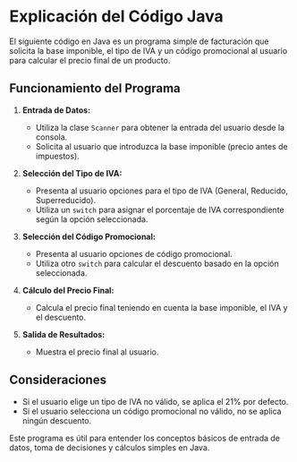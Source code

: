 # Explicación del Código Java

El siguiente código en Java es un programa simple de facturación que solicita la base imponible, el tipo de IVA y un código promocional al usuario para calcular el precio final de un producto.

## Funcionamiento del Programa

1. **Entrada de Datos:**
   - Utiliza la clase `Scanner` para obtener la entrada del usuario desde la consola.
   - Solicita al usuario que introduzca la base imponible (precio antes de impuestos).

2. **Selección del Tipo de IVA:**
   - Presenta al usuario opciones para el tipo de IVA (General, Reducido, Superreducido).
   - Utiliza un `switch` para asignar el porcentaje de IVA correspondiente según la opción seleccionada.

3. **Selección del Código Promocional:**
   - Presenta al usuario opciones de código promocional.
   - Utiliza otro `switch` para calcular el descuento basado en la opción seleccionada.

4. **Cálculo del Precio Final:**
   - Calcula el precio final teniendo en cuenta la base imponible, el IVA y el descuento.

5. **Salida de Resultados:**
   - Muestra el precio final al usuario.

## Consideraciones
- Si el usuario elige un tipo de IVA no válido, se aplica el 21% por defecto.
- Si el usuario selecciona un código promocional no válido, no se aplica ningún descuento.

Este programa es útil para entender los conceptos básicos de entrada de datos, toma de decisiones y cálculos simples en Java.
